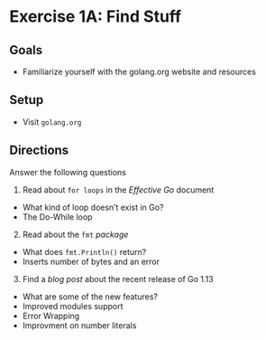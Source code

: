 # Exercise 1A: Find Stuff

## Goals

- Familiarize yourself with the golang.org website and resources

## Setup

- Visit `golang.org`

## Directions

Answer the following questions

1. Read about `for loops` in the _Effective Go_ document

- What kind of loop doesn’t exist in Go?
- The Do-While loop

2. Read about the `fmt` _package_

- What does `fmt.Println()` return?
- Inserts number of bytes and an error

3. Find a _blog post_ about the recent release of Go 1.13

- What are some of the new features?
- Improved modules support
- Error Wrapping
- Improvment on number literals
